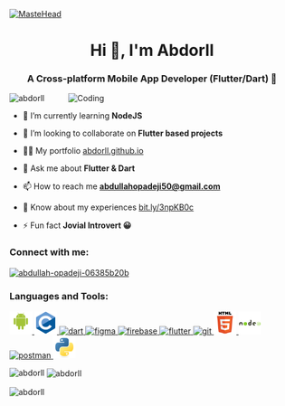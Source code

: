 [![MasteHead](https://venturebeat.com/wp-content/uploads/2021/03/pasted-image-0.png?fit=1857%2C985&strip=all)](abdorll.github.io)
<h1 align="center">Hi 👋, I'm Abdorll</h1>
<h3 align="center">A Cross-platform Mobile App Developer (Flutter/Dart) 🎯</h3>

<img align="right" alt="Coding" width=400 src = "https://cdn.dribbble.com/users/1162077/screenshots/3848914/media/7ed7d5ca074b48b328150e5a231e8d1f.gif">

<p align="left"> <img src="https://komarev.com/ghpvc/?username=abdorll&label=Profile%20views&color=0e75b6&style=flat" alt="abdorll" /> </p>

- 🌱 I’m currently learning **NodeJS**

- 👯 I’m looking to collaborate on **Flutter based projects**

- 👨‍💻 My portfolio [abdorll.github.io](abdorll.github.io)

- 💬 Ask me about **Flutter & Dart**

- 📫 How to reach me **abdullahopadeji50@gmail.com**

- 📄 Know about my experiences [bit.ly/3npKB0c](bit.ly/3npKB0c)

- ⚡ Fun fact **Jovial Introvert 😀**

<h3 align="left">Connect with me:</h3>
<p align="left">
<a href="https://linkedin.com/in/abdullah-opadeji-06385b20b" target="blank"><img align="center" src="https://raw.githubusercontent.com/rahuldkjain/github-profile-readme-generator/master/src/images/icons/Social/linked-in-alt.svg" alt="abdullah-opadeji-06385b20b" height="30" width="40" /></a>
</p>

<h3 align="left">Languages and Tools:</h3>
<p align="left"> <a href="https://developer.android.com" target="_blank" rel="noreferrer"> <img src="https://raw.githubusercontent.com/devicons/devicon/master/icons/android/android-original-wordmark.svg" alt="android" width="40" height="40"/> </a> <a href="https://www.cprogramming.com/" target="_blank" rel="noreferrer"> <img src="https://raw.githubusercontent.com/devicons/devicon/master/icons/c/c-original.svg" alt="c" width="40" height="40"/> </a> <a href="https://dart.dev" target="_blank" rel="noreferrer"> <img src="https://www.vectorlogo.zone/logos/dartlang/dartlang-icon.svg" alt="dart" width="40" height="40"/> </a> <a href="https://www.figma.com/" target="_blank" rel="noreferrer"> <img src="https://www.vectorlogo.zone/logos/figma/figma-icon.svg" alt="figma" width="40" height="40"/> </a> <a href="https://firebase.google.com/" target="_blank" rel="noreferrer"> <img src="https://www.vectorlogo.zone/logos/firebase/firebase-icon.svg" alt="firebase" width="40" height="40"/> </a> <a href="https://flutter.dev" target="_blank" rel="noreferrer"> <img src="https://www.vectorlogo.zone/logos/flutterio/flutterio-icon.svg" alt="flutter" width="40" height="40"/> </a> <a href="https://git-scm.com/" target="_blank" rel="noreferrer"> <img src="https://www.vectorlogo.zone/logos/git-scm/git-scm-icon.svg" alt="git" width="40" height="40"/> </a> <a href="https://www.w3.org/html/" target="_blank" rel="noreferrer"> <img src="https://raw.githubusercontent.com/devicons/devicon/master/icons/html5/html5-original-wordmark.svg" alt="html5" width="40" height="40"/> </a> <a href="https://nodejs.org" target="_blank" rel="noreferrer"> <img src="https://raw.githubusercontent.com/devicons/devicon/master/icons/nodejs/nodejs-original-wordmark.svg" alt="nodejs" width="40" height="40"/> </a> <a href="https://postman.com" target="_blank" rel="noreferrer"> <img src="https://www.vectorlogo.zone/logos/getpostman/getpostman-icon.svg" alt="postman" width="40" height="40"/> </a> <a href="https://www.python.org" target="_blank" rel="noreferrer"> <img src="https://raw.githubusercontent.com/devicons/devicon/master/icons/python/python-original.svg" alt="python" width="40" height="40"/> </a> </p>

<p><img align="left" src="https://github-readme-stats.vercel.app/api/top-langs?username=abdorll&show_icons=true&locale=en&layout=compact" alt="abdorll" /></p>

<p>&nbsp;<img align="center" src="https://github-readme-stats.vercel.app/api?username=abdorll&show_icons=true&locale=en" alt="abdorll" /></p>

<p><img align="center" src="https://github-readme-streak-stats.herokuapp.com/?user=abdorll&" alt="abdorll" /></p>
